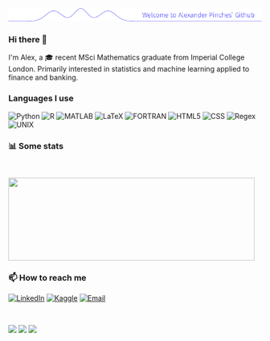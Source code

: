 <img src="https://raw.githubusercontent.com/Parply/Parply/master/banner.png" alt="Welcome to Alexander Pinches's Github" />



### Hi there 👋
I'm Alex, a 🎓 recent MSci Mathematics graduate from Imperial College London. Primarily interested in statistics and machine learning applied to finance and banking.


### Languages I use
![Python](https://img.shields.io/badge/-Python-000000?style=flat-square&logo=python)
![R](https://img.shields.io/badge/-R-000000?style=flat-square&logo=r)
![MATLAB](https://img.shields.io/badge/-MATLAB-000000?style=flat-square&logo=matlab)
![LaTeX](https://img.shields.io/badge/-LaTeX-000000?style=flat-square&logo=latex)
![FORTRAN](https://img.shields.io/badge/-Fortran-000000?style=flat-square&logo=fortran)
![HTML5](https://img.shields.io/badge/-HTML5-000000?style=flat-square&logo=html5)
![CSS](https://img.shields.io/badge/-CSS-000000?style=flat-square&logo=css)
![Regex](https://img.shields.io/badge/-Regex-000000?style=flat-square&logo=regex)
![UNIX](https://img.shields.io/badge/-UNIX-000000?style=flat-square&logo=unix)

<h3> 📊 Some stats </h3><br/>

<p>
  <img align="center" width="490" height="165" src="https://github-readme-stats.vercel.app/api?username=Parply&show_icons=true&hide_border=false&line_height=20&show_owner=true"/>
  
</p>


 
 
<h3> 📫 How to reach me </h3>
<p>
<a href="https://www.linkedin.com/in/alexander-pinches-52b099165/"><img alt="LinkedIn" src="https://img.shields.io/badge/LinkedIn-Alexander%20John%20Pinches-blue?style=flat-square&logo=linkedin"></a>
<a href="https://www.kaggle.com/giraffey"><img alt="Kaggle" src="https://img.shields.io/badge/Kaggle-Giraffey-blue?style=flat-square&logo=kaggle"></a>
<a href="mailto:alex_pinches@btinternet.com"><img alt="Email" src="https://img.shields.io/badge/Email-alex_pinches@btinternet.com-blue?style=flat-square&logo=gmail"></a>
</p>
</br>
<p>
    <img src="http://views.whatilearened.today/views/github/Parply/views.svg"/>
    <a href="https://github.com/Parply/"><img src="https://img.shields.io/github/followers/Parply?style=flat-square?color=%234CC61E&label=GitHub%20Followers%20%3A"/></a>
  <a href="https://github.com/Parply/"><img src="https://img.shields.io/github/last-commit/Parply/Parply?style=flat-square?color=red&label=Last%20Commit%20%3A"/></a>

</p>

<!--
**Parply/Parply** is a ✨ _special_ ✨ repository because its `README.md` (this file) appears on your GitHub profile.

Here are some ideas to get you started:

- 🔭 I’m currently working on ...
- 🌱 I’m currently learning ...
- 👯 I’m looking to collaborate on ...
- 🤔 I’m looking for help with ...
- 💬 Ask me about ...
- 📫 How to reach me: ...
- 😄 Pronouns: ...
- ⚡ Fun fact: ...
-->
